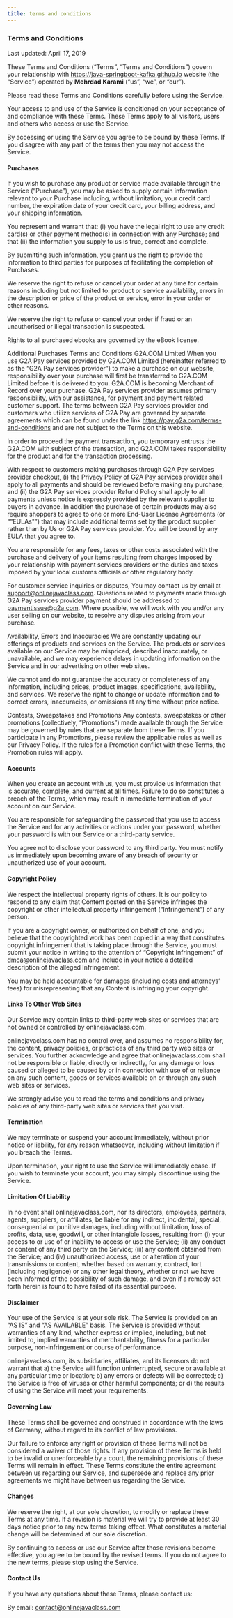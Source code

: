 ```yaml
---
title: terms and conditions
---
```

### Terms and Conditions
Last updated: April 17, 2019

These Terms and Conditions (“Terms”, “Terms and Conditions”) govern your relationship with https://java-springboot-kafka.github.io website (the “Service”) operated by **Mehrdad Karami** (“us”, “we”, or “our”).

Please read these Terms and Conditions carefully before using the Service.

Your access to and use of the Service is conditioned on your acceptance of and compliance with these Terms. These Terms apply to all visitors, users and others who access or use the Service.

By accessing or using the Service you agree to be bound by these Terms. If you disagree with any part of the terms then you may not access the Service.

#### Purchases
If you wish to purchase any product or service made available through the Service (“Purchase”), you may be asked to supply certain information relevant to your Purchase including, without limitation, your credit card number, the expiration date of your credit card, your billing address, and your shipping information.

You represent and warrant that: (i) you have the legal right to use any credit card(s) or other payment method(s) in connection with any Purchase; and that (ii) the information you supply to us is true, correct and complete.

By submitting such information, you grant us the right to provide the information to third parties for purposes of facilitating the completion of Purchases.

We reserve the right to refuse or cancel your order at any time for certain reasons including but not limited to: product or service availability, errors in the description or price of the product or service, error in your order or other reasons.

We reserve the right to refuse or cancel your order if fraud or an unauthorised or illegal transaction is suspected.

Rights to all purchased ebooks are governed by the eBook license.

Additional Purchases Terms and Conditions
G2A.COM Limited
When you use G2A Pay services provided by G2A.COM Limited (hereinafter referred to as the “G2A Pay services provider”) to make a purchase on our website, responsibility over your purchase will first be transferred to G2A.COM Limited before it is delivered to you. G2A.COM is becoming Merchant of Record over your purchase. G2A Pay services provider assumes primary responsibility, with our assistance, for payment and payment related customer support. The terms between G2A Pay services provider and customers who utilize services of G2A Pay are governed by separate agreements which can be found under the link https://pay.g2a.com/terms-and-conditions and are not subject to the Terms on this website.

In order to proceed the payment transaction, you temporary entrusts the G2A.COM with subject of the transaction, and G2A.COM takes responsibility for the product and for the transaction processing.

With respect to customers making purchases through G2A Pay services provider checkout, (i) the Privacy Policy of G2A Pay services provider shall apply to all payments and should be reviewed before making any purchase, and (ii) the G2A Pay services provider Refund Policy shall apply to all payments unless notice is expressly provided by the relevant supplier to buyers in advance. In addition the purchase of certain products may also require shoppers to agree to one or more End-User License Agreements (or “"EULAs"”) that may include additional terms set by the product supplier rather than by Us or G2A Pay services provider. You will be bound by any EULA that you agree to.

You are responsible for any fees, taxes or other costs associated with the purchase and delivery of your items resulting from charges imposed by your relationship with payment services providers or the duties and taxes imposed by your local customs officials or other regulatory body.

For customer service inquiries or disputes, You may contact us by email at support@onlinejavaclass.com. Questions related to payments made through G2A Pay services provider payment should be addressed to paymentissue@g2a.com. Where possible, we will work with you and/or any user selling on our website, to resolve any disputes arising from your purchase.

Availability, Errors and Inaccuracies
We are constantly updating our offerings of products and services on the Service. The products or services available on our Service may be mispriced, described inaccurately, or unavailable, and we may experience delays in updating information on the Service and in our advertising on other web sites.

We cannot and do not guarantee the accuracy or completeness of any information, including prices, product images, specifications, availability, and services. We reserve the right to change or update information and to correct errors, inaccuracies, or omissions at any time without prior notice.

Contests, Sweepstakes and Promotions
Any contests, sweepstakes or other promotions (collectively, “Promotions”) made available through the Service may be governed by rules that are separate from these Terms. If you participate in any Promotions, please review the applicable rules as well as our Privacy Policy. If the rules for a Promotion conflict with these Terms, the Promotion rules will apply.

#### Accounts
When you create an account with us, you must provide us information that is accurate, complete, and current at all times. Failure to do so constitutes a breach of the Terms, which may result in immediate termination of your account on our Service.

You are responsible for safeguarding the password that you use to access the Service and for any activities or actions under your password, whether your password is with our Service or a third-party service.

You agree not to disclose your password to any third party. You must notify us immediately upon becoming aware of any breach of security or unauthorized use of your account.

#### Copyright Policy
We respect the intellectual property rights of others. It is our policy to respond to any claim that Content posted on the Service infringes the copyright or other intellectual property infringement (“Infringement”) of any person.

If you are a copyright owner, or authorized on behalf of one, and you believe that the copyrighted work has been copied in a way that constitutes copyright infringement that is taking place through the Service, you must submit your notice in writing to the attention of “Copyright Infringement” of dmca@onlinejavaclass.com and include in your notice a detailed description of the alleged Infringement.

You may be held accountable for damages (including costs and attorneys’ fees) for misrepresenting that any Content is infringing your copyright.

#### Links To Other Web Sites
Our Service may contain links to third-party web sites or services that are not owned or controlled by onlinejavaclass.com.

onlinejavaclass.com has no control over, and assumes no responsibility for, the content, privacy policies, or practices of any third party web sites or services. You further acknowledge and agree that onlinejavaclass.com shall not be responsible or liable, directly or indirectly, for any damage or loss caused or alleged to be caused by or in connection with use of or reliance on any such content, goods or services available on or through any such web sites or services.

We strongly advise you to read the terms and conditions and privacy policies of any third-party web sites or services that you visit.

#### Termination
We may terminate or suspend your account immediately, without prior notice or liability, for any reason whatsoever, including without limitation if you breach the Terms.

Upon termination, your right to use the Service will immediately cease. If you wish to terminate your account, you may simply discontinue using the Service.

#### Limitation Of Liability
In no event shall onlinejavaclass.com, nor its directors, employees, partners, agents, suppliers, or affiliates, be liable for any indirect, incidental, special, consequential or punitive damages, including without limitation, loss of profits, data, use, goodwill, or other intangible losses, resulting from (i) your access to or use of or inability to access or use the Service; (ii) any conduct or content of any third party on the Service; (iii) any content obtained from the Service; and (iv) unauthorized access, use or alteration of your transmissions or content, whether based on warranty, contract, tort (including negligence) or any other legal theory, whether or not we have been informed of the possibility of such damage, and even if a remedy set forth herein is found to have failed of its essential purpose.

#### Disclaimer
Your use of the Service is at your sole risk. The Service is provided on an “AS IS” and “AS AVAILABLE” basis. The Service is provided without warranties of any kind, whether express or implied, including, but not limited to, implied warranties of merchantability, fitness for a particular purpose, non-infringement or course of performance.

onlinejavaclass.com, its subsidiaries, affiliates, and its licensors do not warrant that a) the Service will function uninterrupted, secure or available at any particular time or location; b) any errors or defects will be corrected; c) the Service is free of viruses or other harmful components; or d) the results of using the Service will meet your requirements.

#### Governing Law
These Terms shall be governed and construed in accordance with the laws of Germany, without regard to its conflict of law provisions.

Our failure to enforce any right or provision of these Terms will not be considered a waiver of those rights. If any provision of these Terms is held to be invalid or unenforceable by a court, the remaining provisions of these Terms will remain in effect. These Terms constitute the entire agreement between us regarding our Service, and supersede and replace any prior agreements we might have between us regarding the Service.

#### Changes
We reserve the right, at our sole discretion, to modify or replace these Terms at any time. If a revision is material we will try to provide at least 30 days notice prior to any new terms taking effect. What constitutes a material change will be determined at our sole discretion.

By continuing to access or use our Service after those revisions become effective, you agree to be bound by the revised terms. If you do not agree to the new terms, please stop using the Service.

#### Contact Us
If you have any questions about these Terms, please contact us:

By email: contact@onlinejavaclass.com
